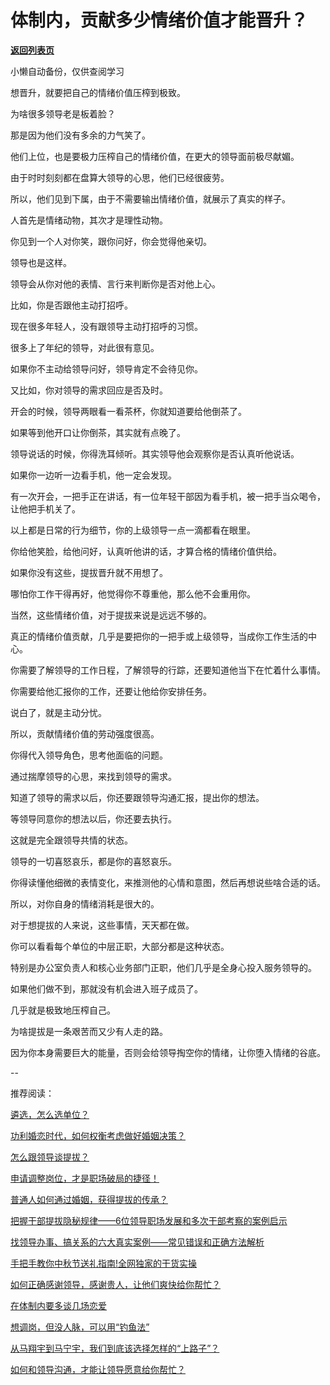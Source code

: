 # 体制内，贡献多少情绪价值才能晋升？

[**返回列表页**](/gzh/费曼的小茶馆)

小懒自动备份，仅供查阅学习

想晋升，就要把自己的情绪价值压榨到极致。

为啥很多领导老是板着脸？

那是因为他们没有多余的力气笑了。

他们上位，也是要极力压榨自己的情绪价值，在更大的领导面前极尽献媚。

由于时时刻刻都在盘算大领导的心思，他们已经很疲劳。

所以，他们见到下属，由于不需要输出情绪价值，就展示了真实的样子。

人首先是情绪动物，其次才是理性动物。

你见到一个人对你笑，跟你问好，你会觉得他亲切。

领导也是这样。

领导会从你对他的表情、言行来判断你是否对他上心。

比如，你是否跟他主动打招呼。

现在很多年轻人，没有跟领导主动打招呼的习惯。

很多上了年纪的领导，对此很有意见。

如果你不主动给领导问好，领导肯定不会待见你。

又比如，你对领导的需求回应是否及时。

开会的时候，领导两眼看一看茶杯，你就知道要给他倒茶了。

如果等到他开口让你倒茶，其实就有点晚了。

领导说话的时候，你得洗耳倾听。其实领导他会观察你是否认真听他说话。

如果你一边听一边看手机，他一定会发现。

有一次开会，一把手正在讲话，有一位年轻干部因为看手机，被一把手当众喝令，让他把手机关了。

以上都是日常的行为细节，你的上级领导一点一滴都看在眼里。

你给他笑脸，给他问好，认真听他讲的话，才算合格的情绪价值供给。

如果你没有这些，提拔晋升就不用想了。

哪怕你工作干得再好，他觉得你不尊重他，那么他不会重用你。

当然，这些情绪价值，对于提拔来说是远远不够的。

真正的情绪价值贡献，几乎是要把你的一把手或上级领导，当成你工作生活的中心。

你需要了解领导的工作日程，了解领导的行踪，还要知道他当下在忙着什么事情。

你需要给他汇报你的工作，还要让他给你安排任务。

说白了，就是主动分忧。

所以，贡献情绪价值的劳动强度很高。

你得代入领导角色，思考他面临的问题。

通过揣摩领导的心思，来找到领导的需求。

知道了领导的需求以后，你还要跟领导沟通汇报，提出你的想法。

等领导同意你的想法以后，你还要去执行。

这就是完全跟领导共情的状态。

领导的一切喜怒哀乐，都是你的喜怒哀乐。

你得读懂他细微的表情变化，来推测他的心情和意图，然后再想说些啥合适的话。

所以，对你自身的情绪消耗是很大的。

对于想提拔的人来说，这些事情，天天都在做。

你可以看看每个单位的中层正职，大部分都是这种状态。

特别是办公室负责人和核心业务部门正职，他们几乎是全身心投入服务领导的。

如果他们做不到，那就没有机会进入班子成员了。

几乎就是极致地压榨自己。

为啥提拔是一条艰苦而又少有人走的路。

因为你本身需要巨大的能量，否则会给领导掏空你的情绪，让你堕入情绪的谷底。

\--

推荐阅读：

  

[遴选，怎么选单位？](http://mp.weixin.qq.com/s?__biz=Mzk0MzcyOTA5Ng==&mid=2247488335&idx=1&sn=e4ff56f87d43d586c35fd9d659404d70&chksm=c32e23e8f459aafe0d58395220d2f2be15fc3c656c3ef27b000eb5a03a0f5773beede25c080b&scene=21#wechat_redirect)  

  

[功利婚恋时代，如何权衡考虑做好婚姻决策？](http://mp.weixin.qq.com/s?__biz=Mzk0MzcyOTA5Ng==&mid=2247488319&idx=2&sn=44a76f02b552262ac3de2567e372f1d7&chksm=c32e2398f459aa8edb529324ce0e816b44064db28581e22ebdc275a74d09b62fb28941d5d72b&scene=21#wechat_redirect)  

  

[怎么跟领导谈提拔？](http://mp.weixin.qq.com/s?__biz=Mzk0MzcyOTA5Ng==&mid=2247488302&idx=1&sn=42192b448031608501789cd55cd9f992&chksm=c32e2389f459aa9f47d8c5abeb86f5b15b3c9365524d02a67743167fe026b21211484bdf5024&scene=21#wechat_redirect)  

  

[申请调整岗位，才是职场破局的捷径！](http://mp.weixin.qq.com/s?__biz=Mzk0MzcyOTA5Ng==&mid=2247488271&idx=1&sn=8ef626c7101e083c39a10900aa06b0cd&chksm=c32e23a8f459aabe89119d2a04ed3206de829fcc521d232ee6bf0c1833d858ede2971381998b&scene=21#wechat_redirect)  

  

[普通人如何通过婚姻，获得提拔的传承？](http://mp.weixin.qq.com/s?__biz=Mzk0MzcyOTA5Ng==&mid=2247488031&idx=2&sn=8ed98a35cd40c194bf02144243896cee&chksm=c32e22b8f459abaeb0488f60a8dd5e4a1a49de5b4cd0def0ed50220e1b46bb6682bc39d7815d&scene=21#wechat_redirect)  

  

[把握干部提拔隐秘规律——6位领导职场发展和多次干部考察的案例启示](http://mp.weixin.qq.com/s?__biz=Mzk0MzcyOTA5Ng==&mid=2247488009&idx=2&sn=c4b694b74b828d7b951c95a3593b3602&chksm=c32e22aef459abb87f6e4edf375df4d340307feb9ead9472306dcc40168bf6f422039ad83990&scene=21#wechat_redirect)  

  

[找领导办事、搞关系的六大真实案例——常见错误和正确方法解析](http://mp.weixin.qq.com/s?__biz=Mzk0MzcyOTA5Ng==&mid=2247487932&idx=2&sn=49f44bd0a9ce5c3abd4fde278f6fe7d4&chksm=c32e211bf459a80dcbb8a1f8caf858219dc3d8d1105054e0a27ac8380b907e32b12b6e63031f&scene=21#wechat_redirect)  

  

[手把手教你中秋节送礼指南!全网独家的干货实操](http://mp.weixin.qq.com/s?__biz=Mzk0MzcyOTA5Ng==&mid=2247487893&idx=2&sn=87b05c5beccab1908b05aa96c4f016f7&chksm=c32e2132f459a8245d3c001c9e9dc78a7ad7aeae1ed5cd8934570ab545b3b4c802a5fcf49b71&scene=21#wechat_redirect)  

  

[如何正确感谢领导，感谢贵人，让他们爽快给你帮忙？](http://mp.weixin.qq.com/s?__biz=Mzk0MzcyOTA5Ng==&mid=2247487860&idx=2&sn=78eef448e1e59e26e960dfb34c46a6b9&chksm=c32e21d3f459a8c598c43f2491e1a1b683024cf9861b15a74f871f28104cb394840a37dce5d7&scene=21#wechat_redirect)  

  

[在体制内要多谈几场恋爱](http://mp.weixin.qq.com/s?__biz=Mzk0MzcyOTA5Ng==&mid=2247487822&idx=1&sn=14ea35068ee608100b398fee09986fe1&chksm=c32e21e9f459a8ffe8b5b3297851c2c485ee809cd1e6ea6c7334da1acee383ead867c85df2fb&scene=21#wechat_redirect)  

  

[想调岗，但没人脉，可以用“钓鱼法”](http://mp.weixin.qq.com/s?__biz=Mzk0MzcyOTA5Ng==&mid=2247487787&idx=1&sn=64130f9297a13aaf067406382498fd61&chksm=c32e218cf459a89a384ed72212f3e7b5c1a008fb9e87cca719a53a8c8d6bc5ac62568985fd94&scene=21#wechat_redirect)  

  

[从马翔宇到马宁宇，我们到底该选择怎样的“上路子”？](http://mp.weixin.qq.com/s?__biz=Mzk0MzcyOTA5Ng==&mid=2247487778&idx=2&sn=77c2b391ca7b247f238f400ebaa5ca2e&chksm=c32e2185f459a8938edcfea5bf37c4a69f24cc23f61a6226bfa24336e8dee48ddb33b6d4ae2d&scene=21#wechat_redirect)  

  

[如何和领导沟通，才能让领导愿意给你帮忙？](http://mp.weixin.qq.com/s?__biz=Mzk0MzcyOTA5Ng==&mid=2247487758&idx=2&sn=5a3f955b81608ed8b402fa55e55f19ec&chksm=c32e21a9f459a8bf96221700fa5506774ee67a997397faa707a4e59b3e4c1be892c444e4ecdc&scene=21#wechat_redirect)

